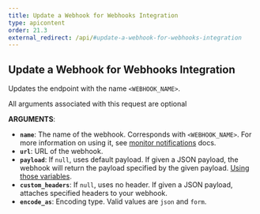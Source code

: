 ```yaml
---
title: Update a Webhook for Webhooks Integration
type: apicontent
order: 21.3
external_redirect: /api/#update-a-webhook-for-webhooks-integration
---
```


## Update a Webhook for Webhooks Integration

Updates the endpoint with the name `<WEBHOOK_NAME>`.

All arguments associated with this request are optional

**ARGUMENTS**:

-   **`name`**: The name of the webhook. Corresponds with `<WEBHOOK_NAME>`. For more information on using it, see [monitor notifications][1] docs.
-   **`url`**: URL of the webhook.
-   **`payload`**: If `null`, uses default payload. If given a JSON payload, the webhook will return the payload specified by the given payload. [Using those variables][2].
-   **`custom_headers`**: If `null`, uses no header. If given a JSON payload, attaches specified headers to your webhook.
-   **`encode_as`**: Encoding type. Valid values are `json` and `form`.

[1]: /monitors/notifications
[2]: /integrations/webhooks/#usage
